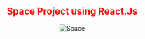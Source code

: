<span style="color:red;">
  <h2 align="center">Space Project using React.Js</h2>
</span>
<p align="center">
  <img src="./main2" alt="Space">
</p>
